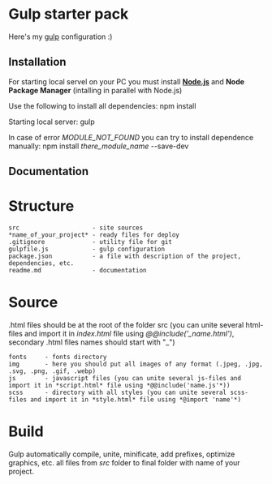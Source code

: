 # Gulp starter pack
Here's my [gulp](https://gulpjs.com/) configuration :)

## Installation
For starting local servel on your PC you must install **[Node.js](https://nodejs.org/en/)** and **Node Package Manager** (intalling in parallel with Node.js)

Use the following to install all dependencies:
    npm install

Starting local server:
    gulp

In case of error *MODULE_NOT_FOUND* you can try to install dependence manually:
    npm install *there_module_name* --save-dev

## Documentation
# Structure
    src                    - site sources
    *name_of_your_project* - ready files for deploy
    .gitignore             - utility file for git
    gulpfile.js            - gulp configuration
    package.json           - a file with description of the project, dependencies, etc.
    readme.md              - documentation

# Source
.html files should be at the root of the folder src (you can unite several html-files and import it in *index.html* file using *@@include('_name.html')*, secondary .html files names should start with "_")

    fonts     - fonts directory
    img       - here you should put all images of any format (.jpeg, .jpg, .svg, .png, .gif, .webp)
    js        - javascript files (you can unite several js-files and import it in *script.html* file using *@@include('name.js'*))
    scss      - directory with all styles (you can unite several scss-files and import it in *style.html* file using *@import 'name'*)

# Build
Gulp automatically compile, unite, minificate, add prefixes, optimize graphics, etc. all files from *src* folder to final folder with name of your project. 
